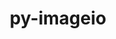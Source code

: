---
title: "py-imageio"
layout: cache
categories: [package, develop]
meta: {"versions": ["2.35.1"], "compilers": ["gcc@=11.1.0", "gcc@=11.4.0", "gcc@=9.4.0", "oneapi@=2024.2.1"], "oss": ["ubuntu20.04", "ubuntu22.04"], "platforms": ["linux"], "targets": ["neoverse_v1", "neoverse_v2", "ppc64le", "x86_64_v3"], "stacks": ["data-vis-sdk", "e4s", "e4s-neoverse-v2", "e4s-neoverse_v1", "e4s-oneapi", "e4s-power", "root"], "num_specs": 39, "num_specs_by_stack": {"root": 39, "e4s-power": 6, "data-vis-sdk": 5, "e4s-neoverse_v1": 6, "e4s-neoverse-v2": 6, "e4s": 6, "e4s-oneapi": 10}}
spec_details: [{"hash": "eebplhw2mmdt5i677nkvbktqi253wf4t", "compiler": "gcc@=9.4.0", "versions": ["2.35.1"], "os": "ubuntu20.04", "platform": "linux", "target": "ppc64le", "variants": ["build_system=python_pip"], "stacks": ["root", "e4s-power"], "size": "-", "tarball": "https://binaries.spack.io/develop/build_cache/linux-ubuntu20.04-ppc64le/gcc-9.4.0/py-imageio-2.35.1/linux-ubuntu20.04-ppc64le-gcc-9.4.0-py-imageio-2.35.1-eebplhw2mmdt5i677nkvbktqi253wf4t.spack"}, {"hash": "x5z4z4yxta7vynjvg5zynvsejguyhlsn", "compiler": "gcc@=9.4.0", "versions": ["2.35.1"], "os": "ubuntu20.04", "platform": "linux", "target": "ppc64le", "variants": ["build_system=python_pip"], "stacks": ["root", "e4s-power"], "size": "-", "tarball": "https://binaries.spack.io/develop/build_cache/linux-ubuntu20.04-ppc64le/gcc-9.4.0/py-imageio-2.35.1/linux-ubuntu20.04-ppc64le-gcc-9.4.0-py-imageio-2.35.1-x5z4z4yxta7vynjvg5zynvsejguyhlsn.spack"}, {"hash": "mqfqlcqpu37qhqsjarhbbtmumqh7m6nf", "compiler": "gcc@=9.4.0", "versions": ["2.35.1"], "os": "ubuntu20.04", "platform": "linux", "target": "ppc64le", "variants": ["build_system=python_pip"], "stacks": ["root", "e4s-power"], "size": "-", "tarball": "https://binaries.spack.io/develop/build_cache/linux-ubuntu20.04-ppc64le/gcc-9.4.0/py-imageio-2.35.1/linux-ubuntu20.04-ppc64le-gcc-9.4.0-py-imageio-2.35.1-mqfqlcqpu37qhqsjarhbbtmumqh7m6nf.spack"}, {"hash": "gex6gr5ma2pvqwof5qkdqy7pmgiidapr", "compiler": "gcc@=9.4.0", "versions": ["2.35.1"], "os": "ubuntu20.04", "platform": "linux", "target": "ppc64le", "variants": ["build_system=python_pip"], "stacks": ["root", "e4s-power"], "size": "-", "tarball": "https://binaries.spack.io/develop/build_cache/linux-ubuntu20.04-ppc64le/gcc-9.4.0/py-imageio-2.35.1/linux-ubuntu20.04-ppc64le-gcc-9.4.0-py-imageio-2.35.1-gex6gr5ma2pvqwof5qkdqy7pmgiidapr.spack"}, {"hash": "wqecxpmbmpcfl46ypssgbmfxhz4rspak", "compiler": "gcc@=9.4.0", "versions": ["2.35.1"], "os": "ubuntu20.04", "platform": "linux", "target": "ppc64le", "variants": ["build_system=python_pip"], "stacks": ["root", "e4s-power"], "size": "-", "tarball": "https://binaries.spack.io/develop/build_cache/linux-ubuntu20.04-ppc64le/gcc-9.4.0/py-imageio-2.35.1/linux-ubuntu20.04-ppc64le-gcc-9.4.0-py-imageio-2.35.1-wqecxpmbmpcfl46ypssgbmfxhz4rspak.spack"}, {"hash": "rmvhzw5figzkt4frf52lesjxx45ojigw", "compiler": "gcc@=9.4.0", "versions": ["2.35.1"], "os": "ubuntu20.04", "platform": "linux", "target": "ppc64le", "variants": ["build_system=python_pip"], "stacks": ["root", "e4s-power"], "size": "-", "tarball": "https://binaries.spack.io/develop/build_cache/linux-ubuntu20.04-ppc64le/gcc-9.4.0/py-imageio-2.35.1/linux-ubuntu20.04-ppc64le-gcc-9.4.0-py-imageio-2.35.1-rmvhzw5figzkt4frf52lesjxx45ojigw.spack"}, {"hash": "uewchp5fkek7alcdpxlltrrc4a2lbtp6", "compiler": "gcc@=11.1.0", "versions": ["2.35.1"], "os": "ubuntu20.04", "platform": "linux", "target": "x86_64_v3", "variants": ["build_system=python_pip"], "stacks": ["root", "data-vis-sdk"], "size": "-", "tarball": "https://binaries.spack.io/develop/build_cache/linux-ubuntu20.04-x86_64_v3/gcc-11.1.0/py-imageio-2.35.1/linux-ubuntu20.04-x86_64_v3-gcc-11.1.0-py-imageio-2.35.1-uewchp5fkek7alcdpxlltrrc4a2lbtp6.spack"}, {"hash": "tmhgybn4eyjc2fgfdwkby4nljys5tv6z", "compiler": "gcc@=11.1.0", "versions": ["2.35.1"], "os": "ubuntu20.04", "platform": "linux", "target": "x86_64_v3", "variants": ["build_system=python_pip"], "stacks": ["root", "data-vis-sdk"], "size": "-", "tarball": "https://binaries.spack.io/develop/build_cache/linux-ubuntu20.04-x86_64_v3/gcc-11.1.0/py-imageio-2.35.1/linux-ubuntu20.04-x86_64_v3-gcc-11.1.0-py-imageio-2.35.1-tmhgybn4eyjc2fgfdwkby4nljys5tv6z.spack"}, {"hash": "h2lwqnphlulyxw73b373xirbneoaslte", "compiler": "gcc@=11.1.0", "versions": ["2.35.1"], "os": "ubuntu20.04", "platform": "linux", "target": "x86_64_v3", "variants": ["build_system=python_pip"], "stacks": ["root", "data-vis-sdk"], "size": "-", "tarball": "https://binaries.spack.io/develop/build_cache/linux-ubuntu20.04-x86_64_v3/gcc-11.1.0/py-imageio-2.35.1/linux-ubuntu20.04-x86_64_v3-gcc-11.1.0-py-imageio-2.35.1-h2lwqnphlulyxw73b373xirbneoaslte.spack"}, {"hash": "hagjfink6paa5fvva5z74yesfvfwrnmr", "compiler": "gcc@=11.1.0", "versions": ["2.35.1"], "os": "ubuntu20.04", "platform": "linux", "target": "x86_64_v3", "variants": ["build_system=python_pip"], "stacks": ["root", "data-vis-sdk"], "size": "-", "tarball": "https://binaries.spack.io/develop/build_cache/linux-ubuntu20.04-x86_64_v3/gcc-11.1.0/py-imageio-2.35.1/linux-ubuntu20.04-x86_64_v3-gcc-11.1.0-py-imageio-2.35.1-hagjfink6paa5fvva5z74yesfvfwrnmr.spack"}, {"hash": "zffxij3kpw57ik4eisklbtgzviqdmegg", "compiler": "gcc@=11.1.0", "versions": ["2.35.1"], "os": "ubuntu20.04", "platform": "linux", "target": "x86_64_v3", "variants": ["build_system=python_pip"], "stacks": ["root", "data-vis-sdk"], "size": "-", "tarball": "https://binaries.spack.io/develop/build_cache/linux-ubuntu20.04-x86_64_v3/gcc-11.1.0/py-imageio-2.35.1/linux-ubuntu20.04-x86_64_v3-gcc-11.1.0-py-imageio-2.35.1-zffxij3kpw57ik4eisklbtgzviqdmegg.spack"}, {"hash": "aspfxbigwjed4bymobxv23zqkaein7bt", "compiler": "gcc@=11.4.0", "versions": ["2.35.1"], "os": "ubuntu22.04", "platform": "linux", "target": "neoverse_v1", "variants": ["build_system=python_pip"], "stacks": ["e4s-neoverse_v1", "root"], "size": "-", "tarball": "https://binaries.spack.io/develop/build_cache/linux-ubuntu22.04-neoverse_v1/gcc-11.4.0/py-imageio-2.35.1/linux-ubuntu22.04-neoverse_v1-gcc-11.4.0-py-imageio-2.35.1-aspfxbigwjed4bymobxv23zqkaein7bt.spack"}, {"hash": "o4ptxcsc4tpmw34wnz3fr7pt7gnq7dhs", "compiler": "gcc@=11.4.0", "versions": ["2.35.1"], "os": "ubuntu22.04", "platform": "linux", "target": "neoverse_v1", "variants": ["build_system=python_pip"], "stacks": ["e4s-neoverse_v1", "root"], "size": "-", "tarball": "https://binaries.spack.io/develop/build_cache/linux-ubuntu22.04-neoverse_v1/gcc-11.4.0/py-imageio-2.35.1/linux-ubuntu22.04-neoverse_v1-gcc-11.4.0-py-imageio-2.35.1-o4ptxcsc4tpmw34wnz3fr7pt7gnq7dhs.spack"}, {"hash": "slvs643c62hhcgtkxiyo254uldarymgy", "compiler": "gcc@=11.4.0", "versions": ["2.35.1"], "os": "ubuntu22.04", "platform": "linux", "target": "neoverse_v1", "variants": ["build_system=python_pip"], "stacks": ["e4s-neoverse_v1", "root"], "size": "-", "tarball": "https://binaries.spack.io/develop/build_cache/linux-ubuntu22.04-neoverse_v1/gcc-11.4.0/py-imageio-2.35.1/linux-ubuntu22.04-neoverse_v1-gcc-11.4.0-py-imageio-2.35.1-slvs643c62hhcgtkxiyo254uldarymgy.spack"}, {"hash": "6qdf4ktlotpoptfzcvrs4bksatw3fdii", "compiler": "gcc@=11.4.0", "versions": ["2.35.1"], "os": "ubuntu22.04", "platform": "linux", "target": "neoverse_v1", "variants": ["build_system=python_pip"], "stacks": ["e4s-neoverse_v1", "root"], "size": "-", "tarball": "https://binaries.spack.io/develop/build_cache/linux-ubuntu22.04-neoverse_v1/gcc-11.4.0/py-imageio-2.35.1/linux-ubuntu22.04-neoverse_v1-gcc-11.4.0-py-imageio-2.35.1-6qdf4ktlotpoptfzcvrs4bksatw3fdii.spack"}, {"hash": "hbm6upkfjsijge2kiwlqztqjgg77ma2c", "compiler": "gcc@=11.4.0", "versions": ["2.35.1"], "os": "ubuntu22.04", "platform": "linux", "target": "neoverse_v1", "variants": ["build_system=python_pip"], "stacks": ["e4s-neoverse_v1", "root"], "size": "-", "tarball": "https://binaries.spack.io/develop/build_cache/linux-ubuntu22.04-neoverse_v1/gcc-11.4.0/py-imageio-2.35.1/linux-ubuntu22.04-neoverse_v1-gcc-11.4.0-py-imageio-2.35.1-hbm6upkfjsijge2kiwlqztqjgg77ma2c.spack"}, {"hash": "kamxba56rs3kbuegxcqwvpyczah2ssia", "compiler": "gcc@=11.4.0", "versions": ["2.35.1"], "os": "ubuntu22.04", "platform": "linux", "target": "neoverse_v1", "variants": ["build_system=python_pip"], "stacks": ["e4s-neoverse_v1", "root"], "size": "-", "tarball": "https://binaries.spack.io/develop/build_cache/linux-ubuntu22.04-neoverse_v1/gcc-11.4.0/py-imageio-2.35.1/linux-ubuntu22.04-neoverse_v1-gcc-11.4.0-py-imageio-2.35.1-kamxba56rs3kbuegxcqwvpyczah2ssia.spack"}, {"hash": "bhp6mtoqxsvtle6tebcrkz6iko5dlf7p", "compiler": "gcc@=11.4.0", "versions": ["2.35.1"], "os": "ubuntu22.04", "platform": "linux", "target": "neoverse_v2", "variants": ["build_system=python_pip"], "stacks": ["e4s-neoverse-v2", "root"], "size": "-", "tarball": "https://binaries.spack.io/develop/build_cache/linux-ubuntu22.04-neoverse_v2/gcc-11.4.0/py-imageio-2.35.1/linux-ubuntu22.04-neoverse_v2-gcc-11.4.0-py-imageio-2.35.1-bhp6mtoqxsvtle6tebcrkz6iko5dlf7p.spack"}, {"hash": "lii6tum4kq2clydcmaxxjss6mvne5cfm", "compiler": "gcc@=11.4.0", "versions": ["2.35.1"], "os": "ubuntu22.04", "platform": "linux", "target": "neoverse_v2", "variants": ["build_system=python_pip"], "stacks": ["e4s-neoverse-v2", "root"], "size": "-", "tarball": "https://binaries.spack.io/develop/build_cache/linux-ubuntu22.04-neoverse_v2/gcc-11.4.0/py-imageio-2.35.1/linux-ubuntu22.04-neoverse_v2-gcc-11.4.0-py-imageio-2.35.1-lii6tum4kq2clydcmaxxjss6mvne5cfm.spack"}, {"hash": "f3jz4775qebtjvfiaw52j3ve7l3twknz", "compiler": "gcc@=11.4.0", "versions": ["2.35.1"], "os": "ubuntu22.04", "platform": "linux", "target": "neoverse_v2", "variants": ["build_system=python_pip"], "stacks": ["e4s-neoverse-v2", "root"], "size": "-", "tarball": "https://binaries.spack.io/develop/build_cache/linux-ubuntu22.04-neoverse_v2/gcc-11.4.0/py-imageio-2.35.1/linux-ubuntu22.04-neoverse_v2-gcc-11.4.0-py-imageio-2.35.1-f3jz4775qebtjvfiaw52j3ve7l3twknz.spack"}, {"hash": "4koybwgmrpx3jer5el45jdkwnewbwtop", "compiler": "gcc@=11.4.0", "versions": ["2.35.1"], "os": "ubuntu22.04", "platform": "linux", "target": "neoverse_v2", "variants": ["build_system=python_pip"], "stacks": ["e4s-neoverse-v2", "root"], "size": "-", "tarball": "https://binaries.spack.io/develop/build_cache/linux-ubuntu22.04-neoverse_v2/gcc-11.4.0/py-imageio-2.35.1/linux-ubuntu22.04-neoverse_v2-gcc-11.4.0-py-imageio-2.35.1-4koybwgmrpx3jer5el45jdkwnewbwtop.spack"}, {"hash": "rlhb5fnuanlv5imxzgtgnaq2spbv3i6v", "compiler": "gcc@=11.4.0", "versions": ["2.35.1"], "os": "ubuntu22.04", "platform": "linux", "target": "neoverse_v2", "variants": ["build_system=python_pip"], "stacks": ["e4s-neoverse-v2", "root"], "size": "-", "tarball": "https://binaries.spack.io/develop/build_cache/linux-ubuntu22.04-neoverse_v2/gcc-11.4.0/py-imageio-2.35.1/linux-ubuntu22.04-neoverse_v2-gcc-11.4.0-py-imageio-2.35.1-rlhb5fnuanlv5imxzgtgnaq2spbv3i6v.spack"}, {"hash": "7hcw2dyh3acie52tal5dtcgebyb3u7xn", "compiler": "gcc@=11.4.0", "versions": ["2.35.1"], "os": "ubuntu22.04", "platform": "linux", "target": "neoverse_v2", "variants": ["build_system=python_pip"], "stacks": ["e4s-neoverse-v2", "root"], "size": "-", "tarball": "https://binaries.spack.io/develop/build_cache/linux-ubuntu22.04-neoverse_v2/gcc-11.4.0/py-imageio-2.35.1/linux-ubuntu22.04-neoverse_v2-gcc-11.4.0-py-imageio-2.35.1-7hcw2dyh3acie52tal5dtcgebyb3u7xn.spack"}, {"hash": "sfg7enilt4lesrgc7wjudbitqrhu3kmu", "compiler": "gcc@=11.4.0", "versions": ["2.35.1"], "os": "ubuntu22.04", "platform": "linux", "target": "x86_64_v3", "variants": ["build_system=python_pip"], "stacks": ["root", "e4s"], "size": "-", "tarball": "https://binaries.spack.io/develop/build_cache/linux-ubuntu22.04-x86_64_v3/gcc-11.4.0/py-imageio-2.35.1/linux-ubuntu22.04-x86_64_v3-gcc-11.4.0-py-imageio-2.35.1-sfg7enilt4lesrgc7wjudbitqrhu3kmu.spack"}, {"hash": "aiic6psd6q3qsjl53d7eunjjqsvvz3ne", "compiler": "gcc@=11.4.0", "versions": ["2.35.1"], "os": "ubuntu22.04", "platform": "linux", "target": "x86_64_v3", "variants": ["build_system=python_pip"], "stacks": ["root", "e4s"], "size": "-", "tarball": "https://binaries.spack.io/develop/build_cache/linux-ubuntu22.04-x86_64_v3/gcc-11.4.0/py-imageio-2.35.1/linux-ubuntu22.04-x86_64_v3-gcc-11.4.0-py-imageio-2.35.1-aiic6psd6q3qsjl53d7eunjjqsvvz3ne.spack"}, {"hash": "jlq4vqxfq2sybbqksqb3vom7n2zqpk5t", "compiler": "gcc@=11.4.0", "versions": ["2.35.1"], "os": "ubuntu22.04", "platform": "linux", "target": "x86_64_v3", "variants": ["build_system=python_pip"], "stacks": ["root", "e4s"], "size": "-", "tarball": "https://binaries.spack.io/develop/build_cache/linux-ubuntu22.04-x86_64_v3/gcc-11.4.0/py-imageio-2.35.1/linux-ubuntu22.04-x86_64_v3-gcc-11.4.0-py-imageio-2.35.1-jlq4vqxfq2sybbqksqb3vom7n2zqpk5t.spack"}, {"hash": "magjg3f55hv45b2tavz7rtruyn43ew4h", "compiler": "gcc@=11.4.0", "versions": ["2.35.1"], "os": "ubuntu22.04", "platform": "linux", "target": "x86_64_v3", "variants": ["build_system=python_pip"], "stacks": ["root", "e4s"], "size": "-", "tarball": "https://binaries.spack.io/develop/build_cache/linux-ubuntu22.04-x86_64_v3/gcc-11.4.0/py-imageio-2.35.1/linux-ubuntu22.04-x86_64_v3-gcc-11.4.0-py-imageio-2.35.1-magjg3f55hv45b2tavz7rtruyn43ew4h.spack"}, {"hash": "rvex4wz4yj6hp5uuqalmcbmiagmqd3ql", "compiler": "gcc@=11.4.0", "versions": ["2.35.1"], "os": "ubuntu22.04", "platform": "linux", "target": "x86_64_v3", "variants": ["build_system=python_pip"], "stacks": ["root", "e4s"], "size": "-", "tarball": "https://binaries.spack.io/develop/build_cache/linux-ubuntu22.04-x86_64_v3/gcc-11.4.0/py-imageio-2.35.1/linux-ubuntu22.04-x86_64_v3-gcc-11.4.0-py-imageio-2.35.1-rvex4wz4yj6hp5uuqalmcbmiagmqd3ql.spack"}, {"hash": "yizmjrvwocjj7djwjd7erq6p772gm4zu", "compiler": "gcc@=11.4.0", "versions": ["2.35.1"], "os": "ubuntu22.04", "platform": "linux", "target": "x86_64_v3", "variants": ["build_system=python_pip"], "stacks": ["root", "e4s"], "size": "-", "tarball": "https://binaries.spack.io/develop/build_cache/linux-ubuntu22.04-x86_64_v3/gcc-11.4.0/py-imageio-2.35.1/linux-ubuntu22.04-x86_64_v3-gcc-11.4.0-py-imageio-2.35.1-yizmjrvwocjj7djwjd7erq6p772gm4zu.spack"}, {"hash": "2ku3d2fdasszoq6cx3jrjpg2phsqcive", "compiler": "oneapi@=2024.2.1", "versions": ["2.35.1"], "os": "ubuntu22.04", "platform": "linux", "target": "x86_64_v3", "variants": ["build_system=python_pip"], "stacks": ["root", "e4s-oneapi"], "size": "-", "tarball": "https://binaries.spack.io/develop/build_cache/linux-ubuntu22.04-x86_64_v3/oneapi-2024.2.1/py-imageio-2.35.1/linux-ubuntu22.04-x86_64_v3-oneapi-2024.2.1-py-imageio-2.35.1-2ku3d2fdasszoq6cx3jrjpg2phsqcive.spack"}, {"hash": "nuv2ongkamd5ljfof7yqwy4n62y52gf2", "compiler": "oneapi@=2024.2.1", "versions": ["2.35.1"], "os": "ubuntu22.04", "platform": "linux", "target": "x86_64_v3", "variants": ["build_system=python_pip"], "stacks": ["root", "e4s-oneapi"], "size": "-", "tarball": "https://binaries.spack.io/develop/build_cache/linux-ubuntu22.04-x86_64_v3/oneapi-2024.2.1/py-imageio-2.35.1/linux-ubuntu22.04-x86_64_v3-oneapi-2024.2.1-py-imageio-2.35.1-nuv2ongkamd5ljfof7yqwy4n62y52gf2.spack"}, {"hash": "muf6w7k3rj3wzqclntsz5zdla2tprq2p", "compiler": "oneapi@=2024.2.1", "versions": ["2.35.1"], "os": "ubuntu22.04", "platform": "linux", "target": "x86_64_v3", "variants": ["build_system=python_pip"], "stacks": ["root", "e4s-oneapi"], "size": "-", "tarball": "https://binaries.spack.io/develop/build_cache/linux-ubuntu22.04-x86_64_v3/oneapi-2024.2.1/py-imageio-2.35.1/linux-ubuntu22.04-x86_64_v3-oneapi-2024.2.1-py-imageio-2.35.1-muf6w7k3rj3wzqclntsz5zdla2tprq2p.spack"}, {"hash": "272hpfm25zyfahbtfbetf672vzd5mfot", "compiler": "oneapi@=2024.2.1", "versions": ["2.35.1"], "os": "ubuntu22.04", "platform": "linux", "target": "x86_64_v3", "variants": ["build_system=python_pip"], "stacks": ["root", "e4s-oneapi"], "size": "-", "tarball": "https://binaries.spack.io/develop/build_cache/linux-ubuntu22.04-x86_64_v3/oneapi-2024.2.1/py-imageio-2.35.1/linux-ubuntu22.04-x86_64_v3-oneapi-2024.2.1-py-imageio-2.35.1-272hpfm25zyfahbtfbetf672vzd5mfot.spack"}, {"hash": "zcpa2prfkpxhphvt4rdjbigzef4moghs", "compiler": "oneapi@=2024.2.1", "versions": ["2.35.1"], "os": "ubuntu22.04", "platform": "linux", "target": "x86_64_v3", "variants": ["build_system=python_pip"], "stacks": ["root", "e4s-oneapi"], "size": "-", "tarball": "https://binaries.spack.io/develop/build_cache/linux-ubuntu22.04-x86_64_v3/oneapi-2024.2.1/py-imageio-2.35.1/linux-ubuntu22.04-x86_64_v3-oneapi-2024.2.1-py-imageio-2.35.1-zcpa2prfkpxhphvt4rdjbigzef4moghs.spack"}, {"hash": "e6liie5ninxxodvl2ksldxx7ezea5v5p", "compiler": "oneapi@=2024.2.1", "versions": ["2.35.1"], "os": "ubuntu22.04", "platform": "linux", "target": "x86_64_v3", "variants": ["build_system=python_pip"], "stacks": ["root", "e4s-oneapi"], "size": "-", "tarball": "https://binaries.spack.io/develop/build_cache/linux-ubuntu22.04-x86_64_v3/oneapi-2024.2.1/py-imageio-2.35.1/linux-ubuntu22.04-x86_64_v3-oneapi-2024.2.1-py-imageio-2.35.1-e6liie5ninxxodvl2ksldxx7ezea5v5p.spack"}, {"hash": "ue7gbt73l3s33x4iqrafxbdwwvh6h5d7", "compiler": "oneapi@=2024.2.1", "versions": ["2.35.1"], "os": "ubuntu22.04", "platform": "linux", "target": "x86_64_v3", "variants": ["build_system=python_pip"], "stacks": ["root", "e4s-oneapi"], "size": "-", "tarball": "https://binaries.spack.io/develop/build_cache/linux-ubuntu22.04-x86_64_v3/oneapi-2024.2.1/py-imageio-2.35.1/linux-ubuntu22.04-x86_64_v3-oneapi-2024.2.1-py-imageio-2.35.1-ue7gbt73l3s33x4iqrafxbdwwvh6h5d7.spack"}, {"hash": "g5p3q2t4dosjea6apgmyvwjdbhmjdufc", "compiler": "oneapi@=2024.2.1", "versions": ["2.35.1"], "os": "ubuntu22.04", "platform": "linux", "target": "x86_64_v3", "variants": ["build_system=python_pip"], "stacks": ["root", "e4s-oneapi"], "size": "-", "tarball": "https://binaries.spack.io/develop/build_cache/linux-ubuntu22.04-x86_64_v3/oneapi-2024.2.1/py-imageio-2.35.1/linux-ubuntu22.04-x86_64_v3-oneapi-2024.2.1-py-imageio-2.35.1-g5p3q2t4dosjea6apgmyvwjdbhmjdufc.spack"}, {"hash": "ikvrhcmchzzrluxrhqanrrlftdjdyfmd", "compiler": "oneapi@=2024.2.1", "versions": ["2.35.1"], "os": "ubuntu22.04", "platform": "linux", "target": "x86_64_v3", "variants": ["build_system=python_pip"], "stacks": ["root", "e4s-oneapi"], "size": "-", "tarball": "https://binaries.spack.io/develop/build_cache/linux-ubuntu22.04-x86_64_v3/oneapi-2024.2.1/py-imageio-2.35.1/linux-ubuntu22.04-x86_64_v3-oneapi-2024.2.1-py-imageio-2.35.1-ikvrhcmchzzrluxrhqanrrlftdjdyfmd.spack"}, {"hash": "q4xijmf7yrfnlhjtzdkezrl622te5llq", "compiler": "oneapi@=2024.2.1", "versions": ["2.35.1"], "os": "ubuntu22.04", "platform": "linux", "target": "x86_64_v3", "variants": ["build_system=python_pip"], "stacks": ["root", "e4s-oneapi"], "size": "-", "tarball": "https://binaries.spack.io/develop/build_cache/linux-ubuntu22.04-x86_64_v3/oneapi-2024.2.1/py-imageio-2.35.1/linux-ubuntu22.04-x86_64_v3-oneapi-2024.2.1-py-imageio-2.35.1-q4xijmf7yrfnlhjtzdkezrl622te5llq.spack"}]
---